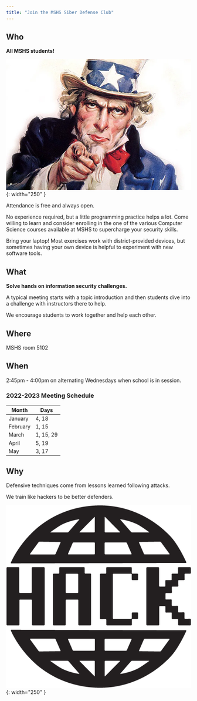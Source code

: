 ```yaml
---
title: "Join the MSHS Siber Defense Club"
---
```


## Who

**All MSHS students!**

![We Want You!](/assets/images/wewantyou.png){: width="250" }

Attendance is free and always open.

No experience required, but a little programming practice helps a lot. Come
willing to learn and consider enrolling in the one of the various Computer
Science courses available at MSHS to supercharge your security skills.

Bring your laptop! Most exercises work with district-provided devices, but
sometimes having your own device is helpful to experiment with new software
tools.

## What

**Solve hands on information security challenges.**

A typical meeting starts with a topic introduction and then students dive into a
challenge with instructors there to help.

We encourage students to work together and help each other.

## Where

MSHS room 5102

## When

2:45pm - 4:00pm on alternating Wednesdays when school is in session.

### 2022-2023 Meeting Schedule

| Month     | Days       |
| ----------| -----------|
| January   | 4, 18      |
| February   | 1, 15      |
| March     | 1, 15, 29  |
| April     | 5, 19      |
| May       | 3, 17      |

## Why

Defensive techniques come from lessons learned following attacks.

We train like hackers to be better defenders.

![Hack](/assets/images/hack.png){: width="250" }
